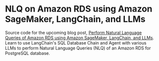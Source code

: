 # NLQ on Amazon RDS using Amazon SageMaker, LangChain, and LLMs

Source code for the upcoming blog post, [Perform Natural Language Queries of Amazon RDS using Amazon SageMaker, LangChain, and LLMs](#). Learn to use LangChain's SQL Database Chain and Agent with various LLMs to perform Natural Language Queries (NLQ) of an Amazon RDS for PostgreSQL database.